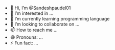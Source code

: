 - 👋 Hi, I’m @Sandeshpaudel01
- 👀 I’m interested in ...
- 🌱 I’m currently learning programming language 
- 💞️ I’m looking to collaborate on ...
- 📫 How to reach me ...
- 😄 Pronouns: ...
- ⚡ Fun fact: ...

<!---
Sandeshpaudel01/Sandeshpaudel01 is a ✨ special ✨ repository because its `README.md` (this file) appears on your GitHub profile.
You can click the Preview link to take a look at your changes.
--->
